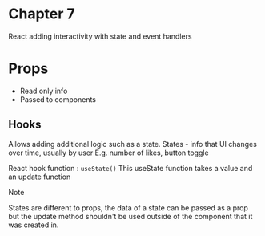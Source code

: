 # Chapter 7
React adding interactivity with state and event handlers

# Props
* Read only info
* Passed to components

## Hooks
Allows adding additional logic such as a state.
States - info that UI changes over time, usually by user
E.g. number of likes, button toggle

React hook function : `useState()`
This useState function takes a value and an update function

> [!NOTE]
> States are different to props, the data of a state can be passed as a prop but the update method shouldn't be used outside of the component that it was created in.
